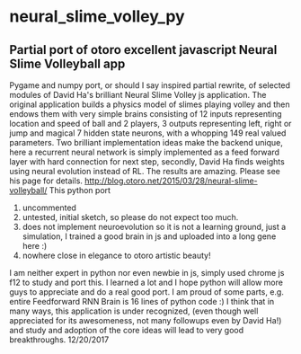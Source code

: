 # neural_slime_volley_py

## Partial port of otoro excellent javascript Neural Slime Volleyball app

Pygame and numpy port, or should I say inspired partial rewrite, of selected modules of
David Ha's brilliant Neural Slime Volley js application.
The original application builds a physics model of slimes
playing volley and then endows them with very simple brains
consisting of 12 inputs representing location and speed of ball
and 2 players, 3 outputs representing left, right or jump and
magical 7 hidden state neurons, with a whopping 149 real valued parameters.
Two brilliant implementation ideas make the backend unique, here a
recurrent neural network is simply implemented as a feed forward layer
with hard connection for next step, secondly, David Ha finds weights 
using neural evolution instead of RL.
The results are amazing. Please see his page for details.
http://blog.otoro.net/2015/03/28/neural-slime-volleyball/
This python port 
   1. uncommented
   2. untested, initial sketch, so please do not expect too much.
   2. does not implement neuroevolution so it is not a learning
       ground, just a simulation, I trained a good brain in js and 
       uploaded into a long gene here :)
   3. nowhere close in elegance to otoro artistic beauty!
   
I am neither expert in python nor even newbie in js, simply used chrome js f12 to
study and port this. I learned a lot and I hope python will allow more guys
to appreciate and do a real good port. I am proud of some parts, e.g.
entire Feedforward RNN Brain is 16 lines of python code :)
I think that in many ways, this application is under recognized, (even though well
appreciated for its awesomeness, not many followups even by David Ha!) and 
study and adoption of the core ideas will lead to very good breakthroughs.
12/20/2017
